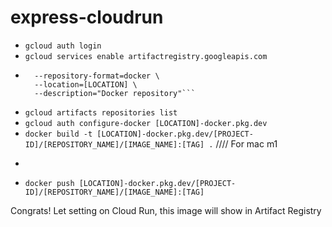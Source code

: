 # express-cloudrun

- ```gcloud auth login```
- ```gcloud services enable artifactregistry.googleapis.com```
- ```gcloud artifacts repositories create [REPOSITORY_NAME] \
    --repository-format=docker \
    --location=[LOCATION] \
    --description="Docker repository"```
- ```gcloud artifacts repositories list```
- ```gcloud auth configure-docker [LOCATION]-docker.pkg.dev```
- ```docker build -t [LOCATION]-docker.pkg.dev/[PROJECT-ID]/[REPOSITORY_NAME]/[IMAGE_NAME]:[TAG] .```
//// For mac m1
- ```docker buildx build --platform linux/amd64 -t [LOCATION]-docker.pkg.dev/[PROJECT-ID]/[REPOSITORY_NAME]/[IMAGE_NAME]:[TAG] .
- ```docker push [LOCATION]-docker.pkg.dev/[PROJECT-ID]/[REPOSITORY_NAME]/[IMAGE_NAME]:[TAG]```

Congrats! Let setting on Cloud Run, this image will show in Artifact Registry 
